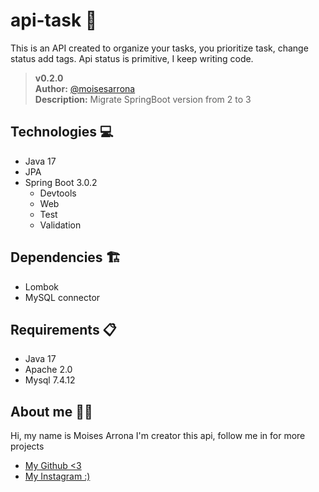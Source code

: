 # api-task 📓
This is an API created to organize your tasks, you prioritize task, change status add tags. Api status is primitive, I keep writing code.  
  
>__v0.2.0__  
__Author:__ [@moisesarrona](https://github.com/mosesarrona)  
__Description:__ Migrate SpringBoot version from 2 to 3

## Technologies 💻
- Java 17
- JPA
- Spring Boot 3.0.2
  - Devtools
  - Web
  - Test
  - Validation

## Dependencies 🏗️
- Lombok
- MySQL connector

## Requirements 📋
- Java 17
- Apache 2.0
- Mysql 7.4.12

## About me 👨‍💻
Hi, my name is Moises Arrona I'm creator this api, follow me in for more projects

- [My Github <3](https://github.com/mosesarrona)
- [My Instagram :)](https://www.instagram.com/moisesarrona/)
